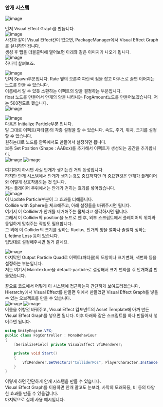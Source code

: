 ### 안개 시스템    
![image](https://github.com/user-attachments/assets/baf69096-beee-47af-9437-78b391321277)

먼저 Visual Effect Graph를 만듭니다.    
![image](https://github.com/user-attachments/assets/913f0987-a35b-448a-b014-1b0e7d02cb5a)    
사진과 같이 Visual Effect칸이 없으면, PackageManager에서 Visual Effect Graph를 설치하면 됩니다.    
생성 후 탭을 더블클릭해 열어보면 아래와 같은 이미지가 나오게 됩니다.    
![image](https://github.com/user-attachments/assets/256d8354-2a8f-4d4b-ae9d-4fd479183c83)    
하나씩 살펴보죠.    

![image](https://github.com/user-attachments/assets/493fcbeb-0530-45fa-8695-d778f3f3c8e9)    
먼저 Spawn부분입니다. Rate 옆의 오른쪽 파란색 점을 잡고 마우스로 끌면 이어지는 노드를 만들 수 있습니다.    
이름에서 알 수 있듯 소환하는 이펙트의 양을 결정하는 부분입니다.    
float 노드를 만들어서 안개의 양을 나타내는 FogAmount노드를 만들어보겠습니다. 저는 500정도로 했습니다.    
![image](https://github.com/user-attachments/assets/615ec5fe-4c4f-4753-9e91-a0c4af29271d)    

![image](https://github.com/user-attachments/assets/3bce9802-f136-4d35-8d3e-fed2c67ad879)    
다음은 Initialize Particle부분 입니다.    
말 그대로 이펙트(파티클)의 각종 설정을 할 수 있습니다. 속도, 주기, 위치, 크기를 설정할 수 있습니다.    
원하는대로 노드를 안쪽에서도 만들어서 설정하면 됩니다.    
보통 Set Position (Shape : AABox)를 추가해서 이펙트가 생성되는 공간을 추가합니다.    
![image](https://github.com/user-attachments/assets/c7d66180-cdbd-4536-81e8-cdea3b5c2de2)
![image](https://github.com/user-attachments/assets/8fab5e5d-9815-4f0e-ac63-3082fc8da53e)


여기까지 하시면 사실 안개가 생기는건 거의 완성입니다.    
하지만 안개 시스템에서 안개가 생기는것도 중요하지만 더 중요한것은 안개가 플레이어와 어떻게 상호작용되는 것 입니다.    
저는 플레이어 주위에서는 안개가 걷히는 효과를 넣어줬습니다.    
![image](https://github.com/user-attachments/assets/a797fca1-34ef-450d-b97e-4fedc776a17a)    
이 Update Particle부분이 그 효과를 더해줍니다.    
Collide with Sphere을 체크해주고, 아래 설정들을 바꿔주시면 됩니다.    
여기서 이 Collider가 안개를 제거해주는 물체라고 생각하시면 됩니다.    
그래서 이 Collider의 position을 노드로 뺀 후, 외부 스크립트에서 플레이어의 위치와 동일하게 맞춰주는 작업도 필요합니다.    
그 외에 이 Collider의 크기를 정하는 Radius, 안개의 양을 얼마나 줄일지 정하는 Lifetime Loss 등이 있습니다.    
입맛대로 설정해주시면 될거 같네요.    

![image](https://github.com/user-attachments/assets/25880434-6625-4cf0-bf76-f94fe73e1218)    
마지막인 Output Particle Quad로 이펙트(파티클)의 모양이나 크기변화, 색변화 등을 설정하는 부분입니다.    
저는 여기서 MainTexture을 default-particle로 설정해서 크기 변화를 줘 안개처럼 만들었습니다.    



끝으로 코드에서 어떻게 이 시스템에 접근하는지 간단하게 보여드리겠습니다.    
Hierarchy에서 Visual Effect를 만들면 위에서 만들었던 Visual Effect Graph를 넣을 수 있는 오브젝트를 만들 수 있습니다.    
![image](https://github.com/user-attachments/assets/39ea3496-6807-40c8-84c5-4ed7295c30e5)
![image](https://github.com/user-attachments/assets/eb948cc1-c242-4437-a011-877a0f4dd88d)    
이름을 취향껏 바꿔주고, Visual Effect 컴포넌트의 Asset Template에 아까 만든 Visual Effect Graph를 넣으면 됩니다.
이후 아래와 같은 스크립트를 하나 만들어서 넣어주면 됩니다.    

```csharp
using UnityEngine.VFX;
public class FogController : MonoBehaviour
{
    [SerializeField] private VisualEffect vfxRenderer;

    private void Start()
    {
        vfxRenderer.SetVector3("ColliderPos", PlayerCharacter.Instance.transform.position);
    }
}
```

이렇게 하면 간단하게 안개 시스템을 만들 수 있습니다.    
Visual Effect Graph를 이용하면 안개 말고도 눈보라, 사막의 모래폭풍, 비 등의 다양한 효과를 만들 수 있을겁니다.    
마지막으로 실제 사용 예시입니다.    
